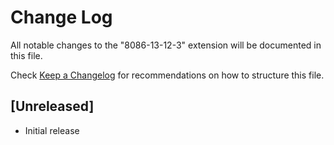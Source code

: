 # Change Log

All notable changes to the "8086-13-12-3" extension will be documented in this file.

Check [Keep a Changelog](http://keepachangelog.com/) for recommendations on how to structure this file.

## [Unreleased]

- Initial release